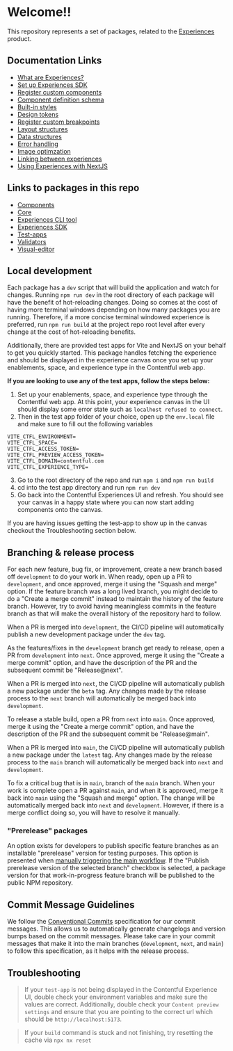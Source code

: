 # Welcome!!

This repository represents a set of packages, related to the [Experiences](https://www.contentful.com/developers/docs/experiences/what-are-experiences/) product.

## Documentation Links
- [What are Experiences?](https://www.contentful.com/developers/docs/experiences/what-are-experiences/)
- [Set up Experiences SDK](https://www.contentful.com/developers/docs/experiences/set-up-experiences-sdk/)
- [Register custom components](https://www.contentful.com/developers/docs/experiences/register-custom-components/)
- [Component definition schema](https://www.contentful.com/developers/docs/experiences/component-definition-schema/)
- [Built-in styles](https://www.contentful.com/developers/docs/experiences/built-in-styles/)
- [Design tokens](https://www.contentful.com/developers/docs/experiences/design-tokens/)
- [Register custom breakpoints](https://www.contentful.com/developers/docs/experiences/register-custom-breakpoints/)
- [Layout structures](https://www.contentful.com/developers/docs/experiences/layout-structures/)
- [Data structures](https://www.contentful.com/developers/docs/experiences/data-structures/)
- [Error handling](https://www.contentful.com/developers/docs/experiences/error-handling/)
- [Image optimzation](https://www.contentful.com/developers/docs/experiences/image-optimization/)
- [Linking between experiences](https://www.contentful.com/developers/docs/experiences/experience-hyperlinks/)
- [Using Experiences with NextJS](https://www.contentful.com/developers/docs/experiences/using-with-nextjs/)

## Links to packages in this repo
- [Components](https://github.com/contentful/experience-builder/tree/main/packages/components)
- [Core](https://github.com/contentful/experience-builder/tree/main/packages/core)
- [Experiences CLI tool](https://github.com/contentful/experience-builder/tree/main/packages/create-experience-builder)
- [Experiences SDK](https://github.com/contentful/experience-builder/tree/main/packages/experience-builder-sdk)
- [Test-apps](https://github.com/contentful/experience-builder/tree/main/packages/test-apps)
- [Validators](https://github.com/contentful/experience-builder/tree/main/packages/validators)
- [Visual-editor](https://github.com/contentful/experience-builder/tree/main/packages/visual-editor)

## Local development
Each package has a `dev` script that will build the application and watch for changes. Running `npm run dev` in the root directory of each package will have the benefit of hot-reloading changes. Doing so comes at the cost of having more terminal windows depending on how many packages you are running. Therefore, if a more concise terminal windowed experience is preferred, run `npm run build` at the project repo root level after every change at the cost of hot-reloading benefits.

Additionally, there are provided test apps for Vite and NextJS on your behalf to get you quickly started. This package handles fetching the experience and should be displayed in the experience canvas once you set up your enablements, space, and experience type in the Contentful web app.

**If you are looking to use any of the test apps, follow the steps below:**

1. Set up your enablements, space, and experience type through the Contentful web app. At this point, your experience canvas in the UI should display some error state such as `localhost refused to connect`.
2. Then in the test app folder of your choice, open up the `env.local` file and make sure to fill out the following variables
```
VITE_CTFL_ENVIRONMENT=
VITE_CTFL_SPACE=
VITE_CTFL_ACCESS_TOKEN=
VITE_CTFL_PREVIEW_ACCESS_TOKEN=
VITE_CTFL_DOMAIN=contentful.com
VITE_CTFL_EXPERIENCE_TYPE=
```
3. Go to the root directory of the repo and run `npm i` and `npm run build`
4. cd into the test app directory and run `npm run dev`
5. Go back into the Contentful Experiences UI and refresh. You should see your canvas in a happy state where you can now start adding components onto the canvas.

If you are having issues getting the test-app to show up in the canvas checkout the Troubleshooting section below.

## Branching & release process

For each new feature, bug fix, or improvement, create a new branch based off `development` to do your work in. When ready, open up a PR to `development`, and once approved, merge it using the "Squash and merge" option. If the feature branch was a long lived branch, you might decide to do a "Create a merge commit" instead to maintain the history of the feature branch. However, try to avoid having meaningless commits in the feature branch as that will make the overall history of the repository hard to follow.

When a PR is merged into `development`, the CI/CD pipeline will automatically publish a new development package under the `dev` tag.

As the features/fixes in the `development` branch get ready to release, open a PR from `development` into `next`. Once approved, merge it using the "Create a merge commit" option, and have the description of the PR and the subsequent commit be "Release@next".

When a PR is merged into `next`, the CI/CD pipeline will automatically publish a new package under the `beta` tag. Any changes made by the release process to the `next` branch will automatically be merged back into `development`.

To release a stable build, open a PR from `next` into `main`. Once approved, merge it using the "Create a merge commit" option, and have the description of the PR and the subsequent commit be "Release@main".

When a PR is merged into `main`, the CI/CD pipeline will automatically publish a new package under the `latest` tag. Any changes made by the release process to the `main` branch will automatically be merged back into `next` and `development`.

To fix a critical bug that is in `main`, branch of the `main` branch. When your work is complete open a PR against `main`, and when it is approved, merge it back into `main` using the "Squash and merge" option. The change will be automatically merged back into `next` and `development`. However, if there is a merge conflict doing so, you will have to resolve it manually.

### "Prerelease" packages

An option exists for developers to publish specific feature branches as an installable "prerelease" version for testing purposes. This option is presented when [manually triggering the main workflow](https://github.com/contentful/experience-builder/actions/workflows/main.yml). If the "Publish prerelease version of the selected branch" checkbox is selected, a package version for that work-in-progress feature branch will be published to the public NPM repository.

## Commit Message Guidelines

We follow the [Conventional Commits](https://www.conventionalcommits.org/en/v1.0.0/) specification for our commit messages. This allows us to automatically generate changelogs and version bumps based on the commit messages. Please take care in your commit messages that make it into the main branches (`development`, `next`, and `main`) to follow this specification, as it helps with the release process.

## Troubleshooting

> If your `test-app` is not being displayed in the Contentful Experience UI, double check your environment variables and make sure the values are correct. Additionally, double check your `Content preview settings` and ensure that you are pointing to the correct url which should be `http://localhost:5173`.

> If your `build` command is stuck and not finishing, try resetting the cache via `npx nx reset`
